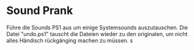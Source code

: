 # Sound Prank
Führe die Sounds PS1 aus um einige Systemsounds auszutauschen. 
Die Datei "undo.ps1" tauscht die Dateien wieder zu den originalen, um nicht alles Händisch rückgänging machen zu müssen. 
s